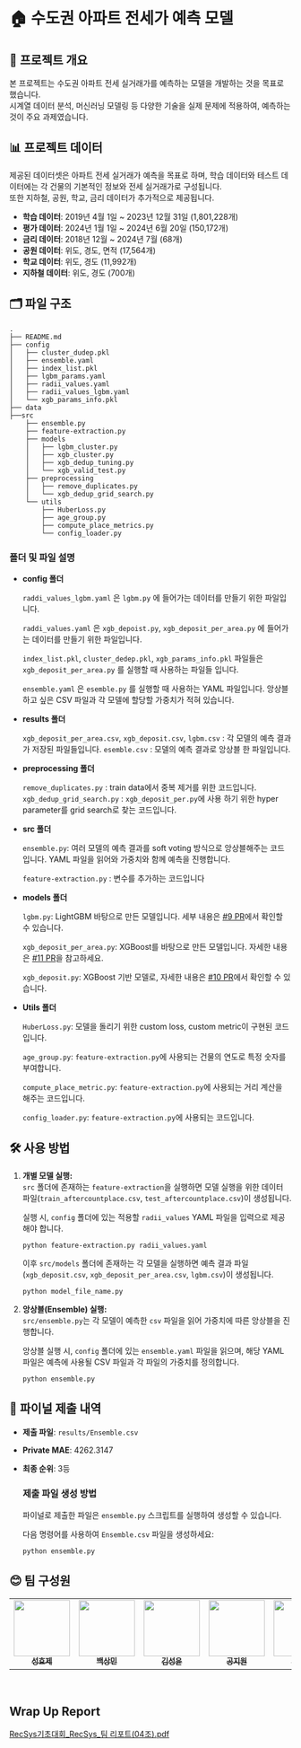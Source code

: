 # 🏠 수도권 아파트 전세가 예측 모델

## 📌 프로젝트 개요
본 프로젝트는 수도권 아파트 전세 실거래가를 예측하는 모델을 개발하는 것을 목표로 했습니다.  
시계열 데이터 분석, 머신러닝 모델링 등 다양한 기술을 실제 문제에 적용하여, 예측하는 것이 주요 과제였습니다.
## 📊 프로젝트 데이터
제공된 데이터셋은 아파트 전세 실거래가 예측을 목표로 하며, 학습 데이터와 테스트 데이터에는 각 건물의 기본적인 정보와 전세 실거래가로 구성됩니다.  
또한 지하철, 공원, 학교, 금리 데이터가 추가적으로 제공됩니다.

- **학습 데이터**: 2019년 4월 1일 ~ 2023년 12월 31일 (1,801,228개)
- **평가 데이터**: 2024년 1월 1일 ~ 2024년 6월 20일 (150,172개)
- **금리 데이터**: 2018년 12월 ~ 2024년 7월 (68개)
- **공원 데이터**: 위도, 경도, 면적 (17,564개)
- **학교 데이터**: 위도, 경도 (11,992개)
- **지하철 데이터**: 위도, 경도 (700개)
## 🗂️ 파일 구조
```
.
├── README.md
├── config
│   ├── cluster_dudep.pkl
│   ├── ensemble.yaml
│   ├── index_list.pkl
│   ├── lgbm_params.yaml
│   ├── radii_values.yaml
│   ├── radii_values_lgbm.yaml
│   └── xgb_params_info.pkl
├── data
├──src
    ├── ensemble.py
    ├── feature-extraction.py
    ├── models
    │   ├── lgbm_cluster.py
    │   ├── xgb_cluster.py
    │   ├── xgb_dedup_tuning.py
    │   └── xgb_valid_test.py
    ├── preprocessing
    │   ├── remove_duplicates.py
    │   └── xgb_dedup_grid_search.py
    └── utils
        ├── HuberLoss.py
        ├── age_group.py
        ├── compute_place_metrics.py
        └── config_loader.py
```

### 폴더 및 파일 설명
- **config 폴더**
 
    `raddi_values_lgbm.yaml` 은 `lgbm.py` 에 들어가는 데이터를 만들기 위한 파일입니다.

    `raddi_values.yaml` 은 `xgb_depoist.py`, `xgb_deposit_per_area.py` 에 들어가는 데이터를 만들기 위한 파일입니다.

    `index_list.pkl`, `cluster_dedep.pkl`, `xgb_params_info.pkl` 파일들은 `xgb_deposit_per_area.py` 를 실행할 때 사용하는 파일들 입니다.

    `ensemble.yaml` 은 `esemble.py` 를 실행할 때 사용하는 YAML 파일입니다. 
    앙상블하고 싶은 CSV 파일과 각 모델에 할당할 가중치가 적혀 있습니다.
  

- **results 폴더**

    `xgb_deposit_per_area.csv`, `xgb_deposit.csv`, `lgbm.csv` : 각 모델의 예측 결과가 저장된 파일들입니다.
    `esemble.csv` : 모델의 예측 결과로 앙상블 한 파일입니다.


- **preprocessing 폴더**
  
    `remove_duplicates.py` : train data에서 중복 제거를 위한 코드입니다.
    `xgb_dedup_grid_search.py` : `xgb_deposit_per.py`에 사용 하기 위한 hyper parameter를 grid search로 찾는 코드입니다.


- **src 폴더**

    `ensemble.py`: 여러 모델의 예측 결과를 soft voting 방식으로 앙상블해주는 코드입니다. YAML 파일을 읽어와 가중치와 함께 예측을 진행합니다.
  
    `feature-extraction.py` : 변수를 추가하는 코드입니다
    
- **models 폴더**

    `lgbm.py`: LightGBM 바탕으로 만든 모델입니다. 세부 내용은 [#9 PR](https://github.com/boostcampaitech7/level2-competitiveds-recsys-04/pull/9)에서 확인할 수 있습니다.

    `xgb_deposit_per_area.py`: XGBoost를 바탕으로 만든 모델입니다. 자세한 내용은 [#11 PR](https://github.com/boostcampaitech7/level2-competitiveds-recsys-04/pull/11)을 참고하세요.

    `xgb_deposit.py`: XGBoost 기반 모델로, 자세한 내용은  [#10 PR](https://github.com/boostcampaitech7/level2-competitiveds-recsys-04/pull/10)에서 확인할 수 있습니다.

- **Utils 폴더**

   `HuberLoss.py`: 모델을 돌리기 위한 custom loss, custom metric이 구현된 코드입니다.
  
   `age_group.py`: `feature-extraction.py`에 사용되는 건물의 연도로 특정 숫자를 부여합니다.
  
   `compute_place_metric.py`: `feature-extraction.py`에 사용되는 거리 계산을 해주는 코드입니다.
  
   `config_loader.py`: `feature-extraction.py`에 사용되는 코드입니다.
  

## 🛠️ 사용 방법
1. **개별 모델 실행:**  
   `src` 폴더에 존재하는 `feature-extraction`을 실행하면 모델 실행을 위한 데이터 파일(`train_aftercountplace.csv`, `test_aftercountplace.csv`)이 생성됩니다.
   
   실행 시, `config` 폴더에 있는 적용할 `radii_values` YAML 파일을 입력으로 제공해야 합니다.

    ```
    python feature-extraction.py radii_values.yaml
    ```

    이후 `src/models` 폴더에 존재하는 각 모델을 실행하면 예측 결과 파일(`xgb_deposit.csv`, `xgb_deposit_per_area.csv`, `lgbm.csv`)이 생성됩니다.

    ```
    python model_file_name.py
    ```
2. **앙상블(Ensemble) 실행:**  
    `src/ensemble.py`는 각 모델이 예측한 `csv` 파일을 읽어 가중치에 따른 앙상블을 진행합니다.  

    앙상블 실행 시, `config` 폴더에 있는 `ensemble.yaml` 파일을 읽으며, 해당 YAML 파일은 예측에 사용될 CSV 파일과 각 파일의 가중치를 정의합니다.  

    ```
    python ensemble.py 
    ```
    
## 🎯 파이널 제출 내역


- **제출 파일**: `results/Ensemble.csv`
- **Private MAE**: 4262.3147
- **최종 순위**: 3등

  ### 제출 파일 생성 방법
  파이널로 제출한 파일은 `ensemble.py` 스크립트를 실행하여 생성할 수 있습니다. 
  
  다음 명령어를 사용하여 `Ensemble.csv` 파일을 생성하세요:

  ```
  python ensemble.py
  ```


## 😊 팀 구성원
<div align="center">
<table>
  <tr>
    <td align="center"><a href="https://github.com/Heukma"><img src="https://avatars.githubusercontent.com/u/77618270?v=4" width="100px;" alt=""/><br /><sub><b>성효제</b></sub><br />
    </td>
        <td align="center"><a href="https://github.com/gagoory7"><img src="https://avatars.githubusercontent.com/u/163074222?v=4" width="100px;" alt=""/><br /><sub><b>백상민</b></sub><br />
    </td>
        <td align="center"><a href="https://github.com/Timeisfast"><img src="https://avatars.githubusercontent.com/u/120894109?v=4" width="100px;" alt=""/><br /><sub><b>김성윤</b></sub><br />
    </td>
        <td align="center"><a href="https://github.com/annakong23"><img src="https://avatars.githubusercontent.com/u/102771961?v=4" width="100px;" alt=""/><br /><sub><b>공지원</b></sub><br />
    </td>
        <td align="center"><a href="https://github.com/kimjueun028"><img src="https://avatars.githubusercontent.com/u/92249116?v=4" width="100px;" alt=""/><br /><sub><b>김주은</b></sub><br />
    </td>
    </td>
        <td align="center"><a href="https://github.com/zip-sa"><img src="https://avatars.githubusercontent.com/u/49730616?v=4" width="100px;" alt=""/><br /><sub><b>박승우</b></sub><br />
    </td>
  </tr>
</table>
</div>

<br />

## Wrap Up Report
[RecSys기초대회_RecSys_팀 리포트(04조).pdf](https://github.com/user-attachments/files/17553249/RecSys._RecSys_.04.pdf)
